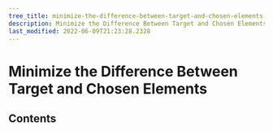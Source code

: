 ```yaml
---
tree_title: minimize-the-difference-between-target-and-chosen-elements
description: Minimize the Difference Between Target and Chosen Elements
last_modified: 2022-06-09T21:23:28.2328
---
```


# Minimize the Difference Between Target and Chosen Elements

## Contents
